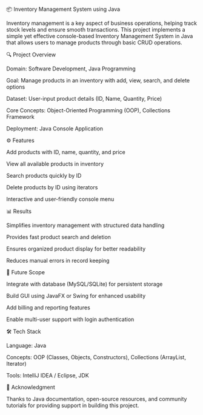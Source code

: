 📦 Inventory Management System using Java

Inventory management is a key aspect of business operations, helping track stock levels and ensure smooth transactions. This project implements a simple yet effective console-based Inventory Management System in Java that allows users to manage products through basic CRUD operations.

🔍 Project Overview

Domain: Software Development, Java Programming

Goal: Manage products in an inventory with add, view, search, and delete options

Dataset: User-input product details (ID, Name, Quantity, Price)

Core Concepts: Object-Oriented Programming (OOP), Collections Framework

Deployment: Java Console Application

⚙️ Features

Add products with ID, name, quantity, and price

View all available products in inventory

Search products quickly by ID

Delete products by ID using iterators

Interactive and user-friendly console menu

📊 Results

Simplifies inventory management with structured data handling

Provides fast product search and deletion

Ensures organized product display for better readability

Reduces manual errors in record keeping

🚀 Future Scope

Integrate with database (MySQL/SQLite) for persistent storage

Build GUI using JavaFX or Swing for enhanced usability

Add billing and reporting features

Enable multi-user support with login authentication

🛠️ Tech Stack

Language: Java

Concepts: OOP (Classes, Objects, Constructors), Collections (ArrayList, Iterator)

Tools: IntelliJ IDEA / Eclipse, JDK

🙌 Acknowledgment

Thanks to Java documentation, open-source resources, and community tutorials for providing support in building this project.
